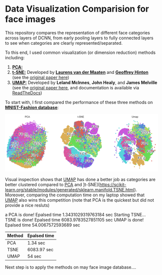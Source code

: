 # Data Visualization Comparision for face images

This repository compares the representation of different face categories across layers of DCNN, from early pooling layers to fully connected layers to see when categories are clearly represented/separated.

To this end, I used common visualization (or dimension reduction) methods including:
1. [**PCA:**](https://scikit-learn.org/stable/modules/generated/sklearn.decomposition.PCA.html)
2. [**t-SNE:**](https://scikit-learn.org/stable/modules/generated/sklearn.manifold.TSNE.html) Developed by [**Laurens van der Maaten**](http://lvdmaaten.github.io/) and [**Geoffrey Hinton**](http://www.cs.toronto.edu/~hinton/) (see the [original paper here](http://jmlr.csail.mit.edu/papers/volume9/vandermaaten08a/vandermaaten08a.pdf))
3. [**UMAP:**](https://github.com/lmcinnes/umap) Developed by **Leland McInnes**, **John Healy**, and **James Melville** (see the [original paper here](https://arxiv.org/abs/1802.03426), and documentation is available via [ReadTheDocs](https://umap-learn.readthedocs.io))

To start with, I first compared the performance of these three methods on [**MNIST-Fashion database**](https://github.com/zalandoresearch/fashion-mnist):

![Results](MNIST_Fashion_visualization.png)


Visual inspection shows that [UMAP](https://github.com/lmcinnes/umap) has done a better job as categories are better clustered compared to [PCA](https://scikit-learn.org/stable/modules/generated/sklearn.decomposition.PCA.html) and ]t-SNE](https://scikit-learn.org/stable/modules/generated/sklearn.manifold.TSNE.html). Moreover, comparing the computation time on my laptop showed that [UMAP](https://github.com/lmcinnes/umap) also wins this competition (note that PCA is the quickest but did not provide a nice resluts)

a
PCA is done! Epalsed time 1.3431029319763184 sec
Starting TSNE...
TSNE is done! Epalsed time 6083.9783527851105 sec
UMAP is done! Epalsed time 54.0067572593689 sec

| Method | Epalsed time |
| --- | --- |
| PCA | 1.34 sec |
| TSNE | 6083.97 sec |
| UMAP | 54 sec |

Next step is to apply the methods on may face image database.... 
